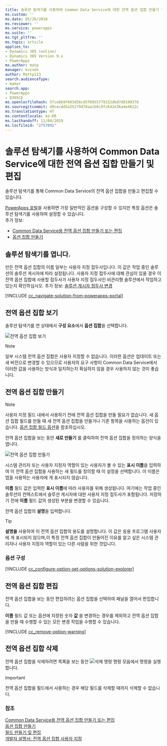 ```yaml
---
title: 솔루션 탐색기를 사용하여 Common Data Service에 대한 전역 옵션 집합 만들기 및 편집 | MicrosoftDocs
ms.custom: ''
ms.date: 05/26/2018
ms.reviewer: ''
ms.service: powerapps
ms.suite: ''
ms.tgt_pltfrm: ''
ms.topic: article
applies_to:
- Dynamics 365 (online)
- Dynamics 365 Version 9.x
- PowerApps
ms.author: matp
manager: kvivek
author: Mattp123
search.audienceType:
- maker
search.app:
- PowerApps
- D365CE
ms.openlocfilehash: 5fce8b9f693d56cd5f0955779152dbd7d8100378
ms.sourcegitcommit: d9cecdd5a35279d78aa1b6c9fc642e36a4e4612c
ms.translationtype: HT
ms.contentlocale: ko-KR
ms.lasthandoff: 11/04/2019
ms.locfileid: "2757891"
---
```

# <a name="create-and-edit-global-option-sets-for-common-data-service-using-solution-explorer"></a>솔루션 탐색기를 사용하여 Common Data Service에 대한 전역 옵션 집합 만들기 및 편집

솔루션 탐색기를 통해 Common Data Service의 전역 옵션 집합을 만들고 편집할 수 있습니다.

[PowerApps 포털](https://make.powerapps.com/?utm_source=padocs&utm_medium=linkinadoc&utm_campaign=referralsfromdoc)을 사용하면 가장 일반적인 옵션을 구성할 수 있지만 특정 옵션은 솔루션 탐색기를 사용하여 설정할 수 있습니다. <br />추가 정보: 
- [Common Data Service용 전역 옵션 집합 만들기 또는 편집](create-edit-global-option-sets.md)
- [옵션 집합 만들기](custom-picklists.md)

## <a name="open-solution-explorer"></a>솔루션 탐색기를 엽니다.

만든 전역 옵션 집합의 이름 일부는 사용자 지정 접두사입니다. 이 값은 작업 중인 솔루션의 솔루션 게시자에 따라 설정됩니다. 사용자 지정 접두사에 대해 관심이 있을 경우 이 전역 옵션 집합에 사용할 접두사가 사용자 지정 접두사인 비관리형 솔루션에서 작업하고 있는지 확인하십시오. 추가 정보: [솔루션 게시자 접두사 변경](change-solution-publisher-prefix.md) 

[!INCLUDE [cc_navigate-solution-from-powerapps-portal](../../includes/cc_navigate-solution-from-powerapps-portal.md)]

## <a name="view-global-option-sets"></a>전역 옵션 집합 보기

솔루션 탐색기를 연 상태에서 **구성 요소**에서 **옵션 집합**을 선택합니다.

![전역 옵션 집합 보기](media/view-global-option-sets-solution-explorer.png)

> [!NOTE]
> 일부 시스템 전역 옵션 집합은 사용자 지정할 수 없습니다. 이러한 옵션은 업데이트 또는 새 버전으로 변경할 수 있으므로 사용자의 요구 사항이 Common Data Service에서 이러한 값을 사용하는 방식과 일치하는지 확실하지 않을 경우 사용하지 않는 것이 좋습니다.

## <a name="create-a-global-option-set"></a>전역 옵션 집합 만들기

> [!NOTE]
> 사용자 지정 필드 내에서 사용하기 전에 전역 옵션 집합을 만들 필요가 없습니다. 새 옵션 집합 필드를 만들 때 새 전역 옵션 집합을 만들거나 기존 항목을 사용하는 옵션이 있습니다. [옵션 집합 필드 옵션](create-edit-field-solution-explorer.md#option-set-field-options)을 참조하십시오.

전역 옵션 집합을 보는 동안 **새로 만들기** 를 클릭하여 전역 옵션 집합을 정의하는 양식을 엽니다.

![전역 옵션 집합 만들기](media/create-global-option-set-solution-explorer.png)

시스템 관리자 또는 사용자 지정자 역할이 있는 사용자가 볼 수 있는 **표시 이름**을 입력하여 이 전역 옵션 집합을 사용하는 새 필드를 정의할 때 이 설정을 선택합니다. 이 이름은 앱을 사용하는 사용자에 게 표시되지 않습니다.

**이름** 필드 값은 입력한 **표시 이름**에 따라 사용자를 위해 생성됩니다. 여기에는 작업 중인 솔루션의 컨텍스트에서 솔루션 게시자에 대한 사용자 지정 접두사가 포함됩니다. 저장하기 전에 **이름** 필드 값의 생성된 부분을 변경할 수 있습니다.

전역 옵션 집합의 **설명**을 입력합니다. 

> [!TIP]
> **설명을** 사용하여 이 전역 옵션 집합의 용도를 설명합니다. 이 값은 응용 프로그램 사용자에 게 표시되지 않으며,이 특정 전역 옵션 집합이 만들어진 이유를 알고 싶은 시스템 관리자나 사용자 지정자 역할이 있는 다른 사람을 위한 것입니다.

### <a name="configure-options"></a>옵션 구성

[!INCLUDE [cc_configure-option-set-options-solution-explorer](../../includes/cc_configure-option-set-options-solution-explorer.md)]

## <a name="edit-a-global-option-set"></a>전역 옵션 집합 편집

전역 옵션 집합을 보는 동안 편집하려는 옵션 집합을 선택하여 패널을 열어서 편집합니다.

**이름** 필드 값 또는 옵션에 지정된 숫자 **값** 을 변경하는 경우를 제외하고 전역 옵션 집합을 만들 때 수행할 수 있는 모든 변경 작업을 수행할 수 있습니다.

[!INCLUDE [cc_remove-option-warning](../../includes/cc_remove-option-warning.md)]

## <a name="delete-a-global-option-set"></a>전역 옵션 집합 삭제

전역 옵션 집합을 삭제하려면 목록을 보는 동안 ![삭제 명령](media/delete.gif) 명령 모음에서 명령을 실행 합니다.

> [!IMPORTANT]
> 전역 옵션 집합을 필드에서 사용하는 경우 해당 필드를 삭제할 때까지 삭제할 수 없습니다.
  
### <a name="see-also"></a>참조
 
[Common Data Service용 전역 옵션 집합 만들기 또는 편집](create-edit-global-option-sets.md)<br />
[옵션 집합 만들기](custom-picklists.md)<br />
[필드 만들기 및 편집](create-edit-fields.md)<br />
[개발자 설명서: 전역 옵션 집합 사용자 지정](/dynamics365/customer-engagement/developer/org-service/customize-global-option-sets)
